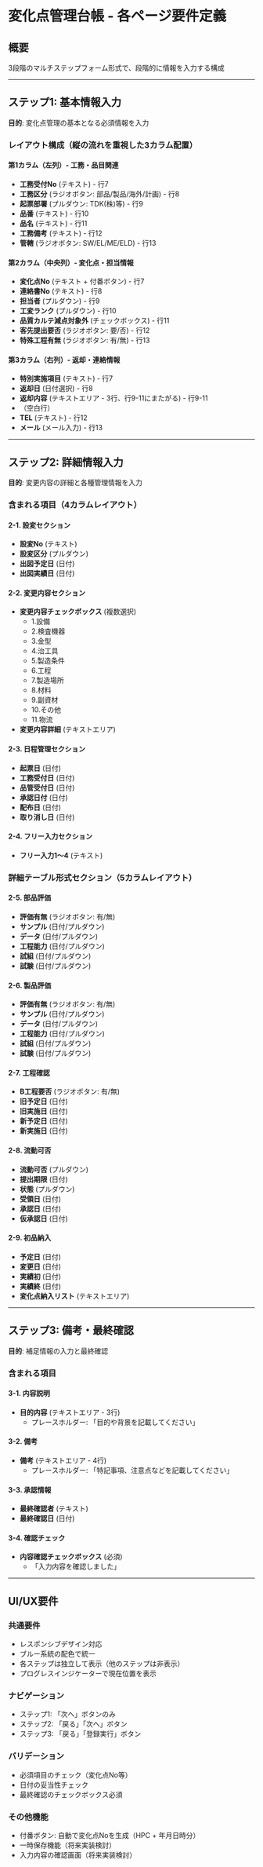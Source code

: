 # 変化点管理台帳 - 各ページ要件定義

## 概要
3段階のマルチステップフォーム形式で、段階的に情報を入力する構成

---

## ステップ1: 基本情報入力
**目的**: 変化点管理の基本となる必須情報を入力

### レイアウト構成（縦の流れを重視した3カラム配置）

#### 第1カラム（左列）- 工務・品目関連
- **工務受付No** (テキスト) - 行7
- **工務区分** (ラジオボタン: 部品/製品/海外/計画) - 行8
- **起票部署** (プルダウン: TDK(株)等) - 行9
- **品番** (テキスト) - 行10
- **品名** (テキスト) - 行11
- **工務備考** (テキスト) - 行12
- **管轄** (ラジオボタン: SW/EL/ME/ELD) - 行13

#### 第2カラム（中央列）- 変化点・担当情報
- **変化点No** (テキスト + 付番ボタン) - 行7
- **連絡書No** (テキスト) - 行8
- **担当者** (プルダウン) - 行9
- **工変ランク** (プルダウン) - 行10
- **品質カルテ減点対象外** (チェックボックス) - 行11
- **客先提出要否** (ラジオボタン: 要/否) - 行12
- **特殊工程有無** (ラジオボタン: 有/無) - 行13

#### 第3カラム（右列）- 返却・連絡情報
- **特別実施項目** (テキスト) - 行7
- **返却日** (日付選択) - 行8
- **返却内容** (テキストエリア - 3行、行9-11にまたがる) - 行9-11
- （空白行）
- **TEL** (テキスト) - 行12
- **メール** (メール入力) - 行13

---

## ステップ2: 詳細情報入力
**目的**: 変更内容の詳細と各種管理情報を入力

### 含まれる項目（4カラムレイアウト）

#### 2-1. 設変セクション
- **設変No** (テキスト)
- **設変区分** (プルダウン)
- **出図予定日** (日付)
- **出図実績日** (日付)

#### 2-2. 変更内容セクション
- **変更内容チェックボックス** (複数選択)
  - 1.設備
  - 2.検査機器
  - 3.金型
  - 4.治工具
  - 5.製造条件
  - 6.工程
  - 7.製造場所
  - 8.材料
  - 9.副資材
  - 10.その他
  - 11.物流
- **変更内容詳細** (テキストエリア)

#### 2-3. 日程管理セクション
- **起票日** (日付)
- **工務受付日** (日付)
- **品管受付日** (日付)
- **承認日付** (日付)
- **配布日** (日付)
- **取り消し日** (日付)

#### 2-4. フリー入力セクション
- **フリー入力1～4** (テキスト)

### 詳細テーブル形式セクション（5カラムレイアウト）

#### 2-5. 部品評価
- **評価有無** (ラジオボタン: 有/無)
- **サンプル** (日付/プルダウン)
- **データ** (日付/プルダウン)
- **工程能力** (日付/プルダウン)
- **試組** (日付/プルダウン)
- **試験** (日付/プルダウン)

#### 2-6. 製品評価
- **評価有無** (ラジオボタン: 有/無)
- **サンプル** (日付/プルダウン)
- **データ** (日付/プルダウン)
- **工程能力** (日付/プルダウン)
- **試組** (日付/プルダウン)
- **試験** (日付/プルダウン)

#### 2-7. 工程確認
- **B工程要否** (ラジオボタン: 有/無)
- **旧予定日** (日付)
- **旧実施日** (日付)
- **新予定日** (日付)
- **新実施日** (日付)

#### 2-8. 流動可否
- **流動可否** (プルダウン)
- **提出期限** (日付)
- **状態** (プルダウン)
- **受領日** (日付)
- **承認日** (日付)
- **仮承認日** (日付)

#### 2-9. 初品納入
- **予定日** (日付)
- **変更日** (日付)
- **実績初** (日付)
- **実績終** (日付)
- **変化点納入リスト** (テキストエリア)

---

## ステップ3: 備考・最終確認
**目的**: 補足情報の入力と最終確認

### 含まれる項目

#### 3-1. 内容説明
- **目的内容** (テキストエリア - 3行)
  - プレースホルダー: 「目的や背景を記載してください」

#### 3-2. 備考
- **備考** (テキストエリア - 4行)
  - プレースホルダー: 「特記事項、注意点などを記載してください」

#### 3-3. 承認情報
- **最終確認者** (テキスト)
- **最終確認日** (日付)

#### 3-4. 確認チェック
- **内容確認チェックボックス** (必須)
  - 「入力内容を確認しました」

---

## UI/UX要件

### 共通要件
- レスポンシブデザイン対応
- ブルー系統の配色で統一
- 各ステップは独立して表示（他のステップは非表示）
- プログレスインジケーターで現在位置を表示

### ナビゲーション
- ステップ1: 「次へ」ボタンのみ
- ステップ2: 「戻る」「次へ」ボタン
- ステップ3: 「戻る」「登録実行」ボタン

### バリデーション
- 必須項目のチェック（変化点No等）
- 日付の妥当性チェック
- 最終確認のチェックボックス必須

### その他機能
- 付番ボタン: 自動で変化点Noを生成（HPC + 年月日時分）
- 一時保存機能（将来実装検討）
- 入力内容の確認画面（将来実装検討）